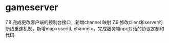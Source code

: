 # gameserver

7.8 完成更改客户端的控制台接口，新增channel 映射
7.9 修改client和server的断线重连机制，新增map<userId, channel>，完成服务端npc对话的协议定制和代码